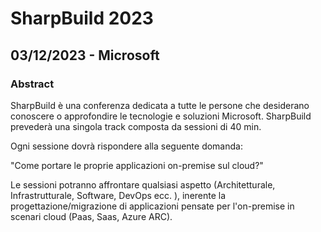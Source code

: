# SharpBuild 2023
## 03/12/2023 - Microsoft

### Abstract
SharpBuild è una conferenza dedicata a tutte le persone che desiderano conoscere o approfondire le tecnologie e soluzioni Microsoft.
SharpBuild prevederà una singola track composta da sessioni di 40 min.

Ogni sessione dovrà rispondere alla seguente domanda:

"Come portare le proprie applicazioni on-premise sul cloud?"

Le sessioni potranno affrontare qualsiasi aspetto (Architetturale, Infrastrutturale, Software, DevOps ecc. ), inerente la progettazione/migrazione di applicazioni pensate per l'on-premise in scenari cloud (Paas, Saas, Azure ARC).
